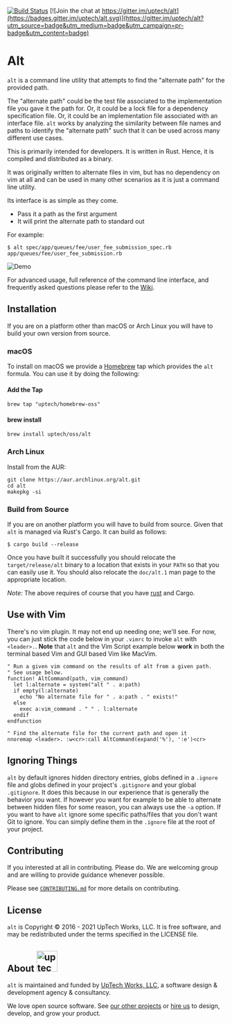 [![Build Status](https://travis-ci.org/uptech/alt.svg?branch=master)](https://travis-ci.org/uptech/alt)
[![Join the chat at https://gitter.im/uptech/alt](https://badges.gitter.im/uptech/alt.svg)](https://gitter.im/uptech/alt?utm_source=badge&utm_medium=badge&utm_campaign=pr-badge&utm_content=badge)

# Alt


`alt` is a command line utility that attempts to find the "alternate path" for
the provided path.

The "alternate path" could be the test file associated to
the implementation file you gave it the path for. Or, it could be a lock file
for a dependency specification file. Or, it could be an implementation file
associated with an interface file. `alt` works by analyzing the similarity
between file names and paths to identify the "alternate path" such that it can
be used across many different use cases.

This is primarily intended for developers. It is written in
Rust. Hence, it is compiled and distributed as a binary.

It was originally written to alternate files in vim, but has no dependency on
vim at all and can be used in many other scenarios as it is just a command line
utility.

Its interface is as simple as they come.

* Pass it a path as the first argument
* It will print the alternate path to standard out

For example:

```text
$ alt spec/app/queues/fee/user_fee_submission_spec.rb
app/queues/fee/user_fee_submission.rb
```

![Demo](https://raw.github.com/uptech/alt/master/resources/demo.gif)

For advanced usage, full reference of the command line interface, and frequently
asked questions please refer to the [Wiki](https://github.com/uptech/alt/wiki).

## Installation

If you are on a platform other than macOS or Arch Linux you will have to build
your own version from source.

### macOS

To install on macOS we provide a [Homebrew](http://brew.sh) tap which provides
the `alt` formula. You can use it by doing the following:

#### Add the Tap

```
brew tap "uptech/homebrew-oss"
```

#### brew install

```
brew install uptech/oss/alt
```

### Arch Linux

Install from the AUR:

```
git clone https://aur.archlinux.org/alt.git
cd alt
makepkg -si
```

### Build from Source

If you are on another platform you will have to build from source. Given
that `alt` is managed via Rust's Cargo. It can build as follows:

```
$ cargo build --release
```

Once you have built it successfully you should relocate the
`target/release/alt` binary to a location that exists in your `PATH` so
that you can easily use it. You should also relocate the `doc/alt.1` man page
to the appropriate location.

*Note:* The above requires of course that you have [rust](http://rust-lang.org)
and Cargo.

## Use with Vim

There's no vim plugin. It may not end up needing one; we'll see. For now, you
can just stick the code below in your `.vimrc` to invoke `alt` with `<leader>.`.
**Note** that `alt` and the Vim Script example below **work** in both the
terminal based Vim and GUI based Vim like MacVim.

```vimscript
" Run a given vim command on the results of alt from a given path.
" See usage below.
function! AltCommand(path, vim_command)
  let l:alternate = system("alt " . a:path)
  if empty(l:alternate)
    echo "No alternate file for " . a:path . " exists!"
  else
    exec a:vim_command . " " . l:alternate
  endif
endfunction

" Find the alternate file for the current path and open it
nnoremap <leader>. :w<cr>:call AltCommand(expand('%'), ':e')<cr>
```

## Ignoring Things

`alt` by default ignores hidden directory entries, globs defined in a
`.ignore` file and globs defined in your project's `.gitignore` and your
global `.gitignore`. It does this because in our experience that is
generally the behavior you want. If however you want for example to be able to
alternate between hidden files for some reason, you can always use the `-a`
option. If you want to have `alt` ignore some specific paths/files that you
don't want Git to ignore. You can simply define them in the `.ignore` file
at the root of your project.

## Contributing

If you interested at all in contributing. Please do. We are welcoming
group and are willing to provide guidance whenever possible.

Please see [`CONTRIBUTING.md`](./CONTRIBUTING.md) for more details on
contributing.

## License

`alt` is Copyright © 2016 - 2021 UpTech Works, LLC. It is free software, and
may be redistributed under the terms specified in the LICENSE file.

## About <img src="http://upte.ch/img/logo.png" alt="uptech" height="48">

`alt` is maintained and funded by [UpTech Works, LLC][uptech], a
software design & development agency & consultancy.

We love open source software. See [our other projects][community] or
[hire us][hire] to design, develop, and grow your product.

[community]: https://github.com/uptech
[hire]: http://upte.ch
[uptech]: http://upte.ch
